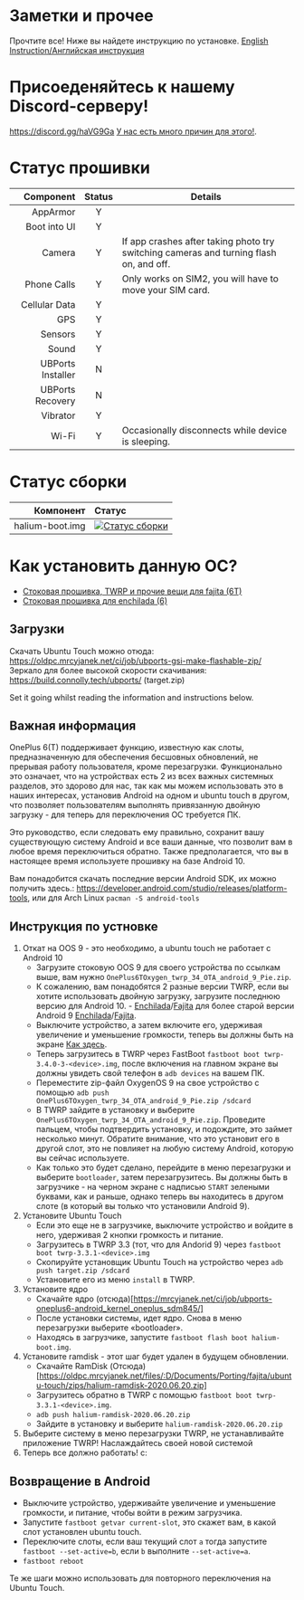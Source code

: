 # Заметки и прочее

Прочтите все! Ниже вы найдете инструкцию по установке.
[English Instruction/Английская инструкция](https://github.com/ubports-oneplus6/documentation/blob/master/README.md)
# Присоеденяйтесь к нашему Discord-серверу!

https://discord.gg/haVG9Ga [У нас есть много причин для этого!](https://imgur.com/a/WM9ZNDc).

# Статус прошивки

|         Component | Status | Details            |
|------------------:|:------:|--------------------|
|          AppArmor |    Y   |                    |
|      Boot into UI |    Y   |                    |
|            Camera |    Y   | If app crashes after taking photo try switching cameras and turning flash on, and off. |
|       Phone Calls |    Y   |  Only works on SIM2, you will have to move your SIM card. |
|     Cellular Data |    Y   |                    |
|               GPS |    Y   |                    |
|           Sensors |    Y   |                    |
|             Sound |    Y   |                    |
| UBPorts Installer |    N   |                    |
|  UBPorts Recovery |    N   |                    |
|          Vibrator |    Y   |                    |
|             Wi-Fi |    Y   | Occasionally disconnects while device is sleeping. |

# Статус сборки

|         Компонент | Статус |
|------------------:|:-------|
|   halium-boot.img | [![Статус сборки](https://oldpc.mrcyjanek.net:443/ci/job/ubports-oneplus6-android_kernel_oneplus_sdm845/badge/icon)](https://oldpc.mrcyjanek.net:443/ci/job/ubports-oneplus6-android_kernel_oneplus_sdm845/) |

# Как установить данную ОС?

 * [Стоковая прошивка, TWRP и прочие вещи для fajita (6T)](https://oldpc.mrcyjanek.net/files/all/Documents/Porting/fajita)
 * [Стоковая прошивка для enchilada (6)](https://oldpc.mrcyjanek.net/files/all/Documents/Porting/enchilada)

## Загрузки
Скачать Ubuntu Touch можно отюда: https://oldpc.mrcyjanek.net/ci/job/ubports-gsi-make-flashable-zip/
Зеркало для более высокой скорости скачивания: https://build.connolly.tech/ubports/ (target.zip)

Set it going whilst reading the information and instructions below.

## Важная информация

OnePlus 6(T) поддерживает функцию, известную как слоты, предназначенную для обеспечения бесшовных обновлений, не прерывая работу пользователя, кроме перезагрузки. Функционально это означает, что на устройствах есть 2 из всех важных системных разделов, это здорово для нас, так как мы можем использовать это в наших интересах, установив Android на одном и ubuntu touch в другом, что позволяет пользователям выполнять привязанную двойную загрузку - для теперь для переключения ОС требуется ПК.

Это руководство, если следовать ему правильно, сохранит вашу существующую систему Android и все ваши данные, что позволит вам в любое время переключиться обратно. Также предполагается, что вы в настоящее время используете прошивку на базе Android 10.

Вам понадобится скачать последние версии Android SDK, их можно получить здесь.: https://developer.android.com/studio/releases/platform-tools, или для Arch Linux `pacman -S android-tools`

## Инструкция по устновке

1. Откат на OOS 9 - это необходимо, а ubuntu touch не работает с Android 10
    * Загрузите стоковую OOS 9 для своего устройства по ссылкам выше, вам нужно `OnePlus6TOxygen_twrp_34_OTA_android_9_Pie.zip`.
    * К сожалению, вам понадобятся 2 разные версии TWRP, если вы хотите использовать двойную загрузку, загрузите последнюю версию для Android 10. - [Enchilada](https://eu.dl.twrp.me/enchilada/twrp-3.4.0-3-enchilada.img.html)/[Fajita](https://dl.twrp.me/fajita/twrp-3.4.0-1-fajita.img.html) для более старой версии Android 9 [Enchilada](https://eu.dl.twrp.me/enchilada/twrp-3.3.1-2-enchilada.img.html)/[Fajita](https://dl.twrp.me/fajita/twrp-3.3.1-1-fajita.img.html).
    * Выключите устройство, а затем включите его, удерживая увеличение и уменьшение громкости, теперь вы должны быть на экране [Как здесь](https://gist.github.com/Jim-Bar/a74dc9f45d049340c2a8576f2bdef701#file-oneplus_6_bootloader-jpg).
    * Теперь загрузитесь в TWRP через FastBoot `fastboot boot twrp-3.4.0-3-<device>.img`, после включения на главном экране вы должны увидеть свой телефон в `adb devices` на вашем ПК.
    * Переместите zip-файл OxygenOS 9 на свое устройство с помощью `adb push OnePlus6TOxygen_twrp_34_OTA_android_9_Pie.zip /sdcard`
    * В TWRP зайдите в установку и выберите `OnePlus6TOxygen_twrp_34_OTA_android_9_Pie.zip`. Проведите пальцем, чтобы подтвердить установку, и подождите, это займет несколько минут. Обратите внимание, что это установит его в другой слот, это не повлияет на любую систему Android, которую вы сейчас используете.
    * Как только это будет сделано, перейдите в меню перезагрузки и выберите `bootloader`, затем перезагрузитесь. Вы должны быть в загрузчике - на черном экране с надписью `START` зелеными буквами, как и раньше, однако теперь вы находитесь в другом слоте (в который вы только что установили Android 9).
2. Установите Ubuntu Touch
    * Если это еще не в загрузчике, выключите устройство и войдите в него, удерживая 2 кнопки громкость и питание.
    * Загрузитесь в TWRP 3.3 (тот, что для Andorid 9) через `fastboot boot twrp-3.3.1-<device>.img`
    * Скопируйте установщик Ubuntu Touch на устройство через `adb push target.zip /sdcard`
    * Установите его из меню `install` в TWRP.
3. Установите ядро
    * Скачайте ядро (отсюда)[https://mrcyjanek.net/ci/job/ubports-oneplus6-android_kernel_oneplus_sdm845/]
    * После установки системы, идет ядро. Снова в меню перезагрузки выберите «bootloader».
    * Находясь в загрузчике, запустите `fastboot flash boot halium-boot.img`.
4. Установите ramdisk - этот шаг будет удален в будущем обновлении.
    * Скачайте RamDisk (Отсюда)[https://oldpc.mrcyjanek.net/files/:D/Documents/Porting/fajita/ubuntu-touch/zips/halium-ramdisk-2020.06.20.zip]
    * Загрузитесь обратно в TWRP с помощью `fastboot boot twrp-3.3.1-<device>.img`.
    * `adb push halium-ramdisk-2020.06.20.zip`
    * Зайдите в установку и выберите `halium-ramdisk-2020.06.20.zip`
5. Выберите систему в меню перезагрузки TWRP, не устанавливайте приложение TWRP!
Наслаждайтесь своей новой системой
1734895. Теперь все должно работать! c:

## Возвращение в Android
* Выключите устройство, удерживайте увеличение и уменьшение громкости, и питание, чтобы войти в режим загрузчика.
* Запустите `fastboot getvar current-slot`, это скажет вам, в какой слот установлен ubuntu touch.
* Переключите слоты, если ваш текущий слот `a` тогда запустите `fastboot --set-active=b`, если `b` выполните `--set-active=a`.
* `fastboot reboot`

Те же шаги можно использовать для повторного переключения на Ubuntu Touch.
